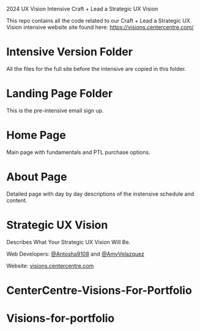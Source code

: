 
2024 UX Vision Intensive
Craft + Lead a Strategic UX Vision

This repo contains all the code related to our Craft + Lead a Strategic UX Vision intensive website site found here: https://visions.centercentre.com/

# Intensive Version Folder
All the files for the full site before the intensive are copied in this folder.

# Landing Page Folder
This is the pre-intensive email sign up.

# Home Page
Main page with fundamentals and PTL purchase options.

# About Page
Detailed page with day by day descriptions of the instensive schedule and content.

# Strategic UX Vision
Describes What Your Strategic UX Vision Will Be.


Web Developers: [@Antosha9108](https://github.com/Antosha9108) and [@AmyVelazquez](https://github.com/AmyVelazquez)

Website: [visions.centercentre.com](https://visions.centercentre.com/)



# CenterCentre-Visions-For-Portfolio
# Visions-for-portfolio
